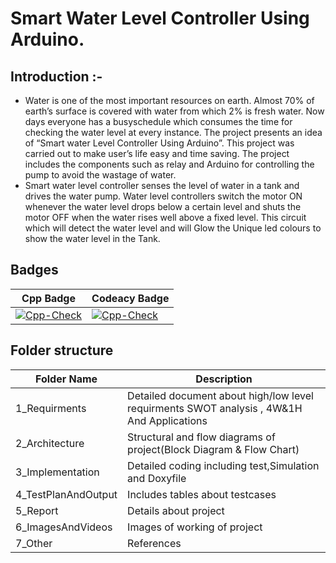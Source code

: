 # Smart Water Level Controller Using Arduino.
## Introduction :- 
* Water is one of the most important resources on earth. Almost 70% of earth’s surface is covered with water from which 2% is fresh water. Now days everyone has a busyschedule which consumes the time for checking the water level at every instance. The project presents an idea of “Smart water Level Controller Using Arduino”. This project was carried out to make user’s life easy and time saving. The project includes the components such as relay and Arduino for controlling the pump to avoid the wastage of water.
* Smart water level controller senses the level of water in a tank and drives the water pump. Water level controllers switch the motor ON whenever the water level drops below a certain level and shuts the motor OFF when the water rises well above a fixed level. This circuit which will detect the water level and will Glow the Unique led colours to show the water level in the Tank.
## Badges
|Cpp Badge|Codeacy Badge|
|-----|-------|
|[![Cpp-Check](https://github.com/AkshayEknathe/M2-EmbSys/actions/workflows/c-cpp.yml/badge.svg)](https://github.com/AkshayEknathe/M2-EmbSys/actions/workflows/c-cpp.yml)|[![Cpp-Check](https://github.com/AkshayEknathe/M2-EmbSys/actions/workflows/c-cpp.yml/badge.svg)](https://github.com/AkshayEknathe/M2-EmbSys/actions/workflows/c-cpp.yml)|
## Folder structure
|Folder Name|Description|
|-----------|------------|
|1_Requirments|	Detailed document about high/low level requirments SWOT analysis , 4W&1H And Applications|
|2_Architecture	|Structural and flow diagrams of project(Block Diagram & Flow Chart)|
|3_Implementation|	Detailed coding including test,Simulation and Doxyfile|
|4_TestPlanAndOutput|	Includes tables about testcases|
|5_Report|	Details about project|
|6_ImagesAndVideos|	Images of working of project|
|7_Other|	References|

